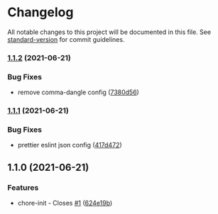 # Changelog

All notable changes to this project will be documented in this file. See [standard-version](https://github.com/conventional-changelog/standard-version) for commit guidelines.

### [1.1.2](https://github.com/AtomicBuilders/lepton/compare/v1.1.1...v1.1.2) (2021-06-21)


### Bug Fixes

* remove comma-dangle config ([7380d56](https://github.com/AtomicBuilders/lepton/commit/7380d56238fffa995597a0dd2147f3900e3bbd28))

### [1.1.1](https://github.com/AtomicBuilders/lepton/compare/v1.1.0...v1.1.1) (2021-06-21)


### Bug Fixes

* prettier eslint json config ([417d472](https://github.com/AtomicBuilders/lepton/commit/417d47279be58c10688ccb801c8e15064963cbd4))

## 1.1.0 (2021-06-21)


### Features

* chore-init - Closes [#1](https://github.com/AtomicBuilders/lepton/issues/1) ([624e19b](https://github.com/AtomicBuilders/lepton/commit/624e19baef325e8038de9ca1a356dd0983af7f8e))
